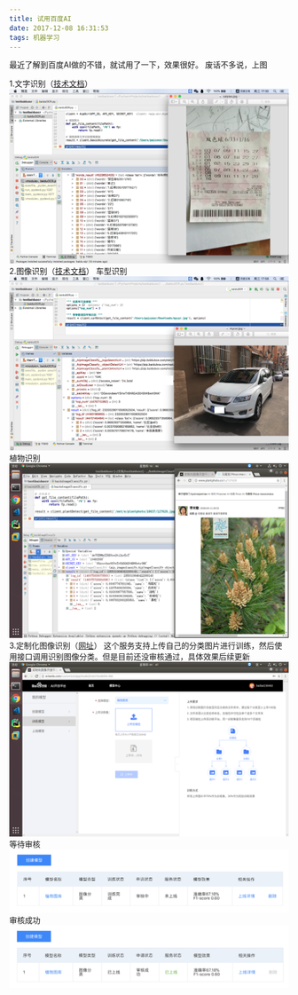```yaml
---
title: 试用百度AI
date: 2017-12-08 16:31:53
tags: 机器学习
---
```


最近了解到百度AI做的不错，就试用了一下，效果很好。
废话不多说，上图

1.文字识别（[技术文档](http://ai.baidu.com/docs#/OCR-API/top)）
![高精度文字识别](testbaiduai/ocr.png)
2.图像识别（[技术文档](http://ai.baidu.com/docs#/ImageClassify-API/top)）
车型识别
![车型识别](testbaiduai/cardetect.png)
植物识别
![植物识别](testbaiduai/plantdetect.png)
3.定制化图像识别（[网址](http://ai.baidu.com/customize/)）
这个服务支持上传自己的分类图片进行训练，然后使用接口调用识别图像分类。但是目前还没审核通过，具体效果后续更新
![定制识别](testbaiduai/custom.png)
等待审核
![等待审核](testbaiduai/customdone.png)
审核成功
![审核成功](testbaiduai/customservice.png)

